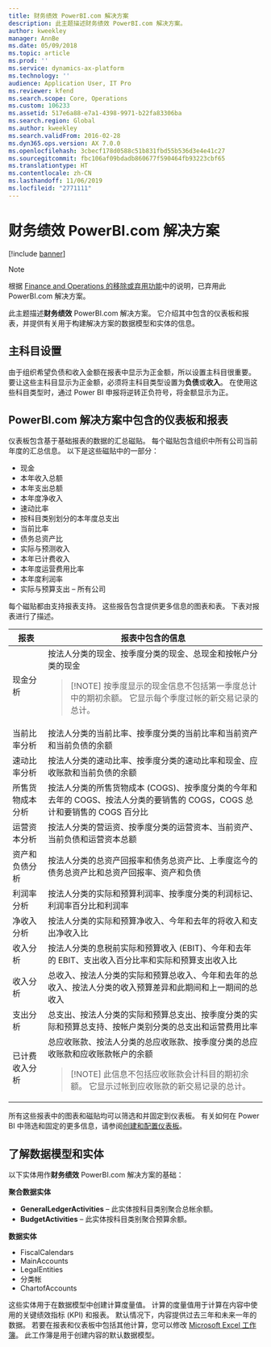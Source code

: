 ```yaml
---
title: 财务绩效 PowerBI.com 解决方案
description: 此主题描述财务绩效 PowerBI.com 解决方案。
author: kweekley
manager: AnnBe
ms.date: 05/09/2018
ms.topic: article
ms.prod: ''
ms.service: dynamics-ax-platform
ms.technology: ''
audience: Application User, IT Pro
ms.reviewer: kfend
ms.search.scope: Core, Operations
ms.custom: 106233
ms.assetid: 517e6a88-e7a1-4398-9971-b22fa83306ba
ms.search.region: Global
ms.author: kweekley
ms.search.validFrom: 2016-02-28
ms.dyn365.ops.version: AX 7.0.0
ms.openlocfilehash: 3cbecf178d0588c51b831fbd55b536d3e4e41c27
ms.sourcegitcommit: fbc106af09bdadb860677f590464fb93223cbf65
ms.translationtype: HT
ms.contentlocale: zh-CN
ms.lasthandoff: 11/06/2019
ms.locfileid: "2771111"
---
```

# <a name="financial-performance-powerbicom-solution"></a>财务绩效 PowerBI.com 解决方案

[!include [banner](../includes/banner.md)]

> [!NOTE]
> 根据 [Finance and Operations 的移除或弃用功能](../migration-upgrade/deprecated-features.md#power-bi-content-packs-available-on-appsource)中的说明，已弃用此 PowerBI.com 解决方案。

此主题描述**财务绩效** PowerBI.com 解决方案。 它介绍其中包含的仪表板和报表，并提供有关用于构建解决方案的数据模型和实体的信息。

## <a name="main-account-setup"></a>主科目设置
由于组织希望负债和收入金额在报表中显示为正金额，所以设置主科目很重要。 要让这些主科目显示为正金额，必须将主科目类型设置为**负债**或**收入**。 在使用这些科目类型时，通过 Power BI 申报将逆转正负符号，将金额显示为正。

## <a name="dashboard-and-reports-that-are-included-in-the-powerbicom-solution"></a>PowerBI.com 解决方案中包含的仪表板和报表
仪表板包含基于基础报表的数据的汇总磁贴。 每个磁贴包含组织中所有公司当前年度的汇总信息。 以下是这些磁贴中的一部分：

- 现金
- 本年收入总额
- 本年支出总额
- 本年度净收入
- 速动比率
- 按科目类别划分的本年度总支出
- 当前比率
- 债务总资产比
- 实际与预测收入
- 本年已计费收入
- 本年度运营费用比率
- 本年度利润率
- 实际与预算支出 – 所有公司

每个磁贴都由支持报表支持。 这些报告包含提供更多信息的图表和表。 下表对报表进行了描述。

| 报表                      | 报表中包含的信息 |
|-----------------------------|--------------------------------------|
| 现金分析               | 按法人分类的现金、按季度分类的现金、总现金和按帐户分类的现金<blockquote>[!NOTE] 按季度显示的现金信息不包括第一季度总计中的期初余额。 它显示每个季度过帐的新交易记录的总计。</blockquote> |
| 当前比率分析      | 按法人分类的当前比率、按季度分类的当前比率和当前资产和当前负债的余额 |
| 速动比率分析        | 按法人分类的速动比率、按季度分类的速动比率和现金、应收账款和当前负债的余额 |
| 所售货物成本分析 | 按法人分类的所售货物成本 (COGS)、按季度分类的今年和去年的 COGS、按法人分类的要销售的 COGS，COGS 总计和要销售的 COGS 百分比 |
| 运营资本分析    | 按法人分类的营运资、按季度分类的运营资本、当前资产、当前负债和运营资本总额 |
| 资产和负债分析     | 按法人分类的总资产回报率和债务总资产比、上季度迄今的债务总资产比和总资产回报率、资产和负债 |
| 利润率分析      | 按法人分类的实际和预算利润率、按季度分类的利润标记、利润率百分比和利润率 |
| 净收入分析         | 按法人分类的实际和预算净收入、今年和去年的将收入和支出净收入比 |
| 收入分析           | 按法人分类的息税前实际和预算收入 (EBIT)、今年和去年的 EBIT、支出收入百分比率和实际和预算支出收入比 |
| 收入分析            | 总收入、按法人分类的实际和预算总收入、今年和去年的总收入、按法人分类的收入预算差异和此期间和上一期间的总收入 |
| 支出分析            | 总支出、按法人分类的实际和预算总支出、按季度分类的实际和预算总支持、按帐户类别分类的总支出和运营费用比率 |
| 已计费收入分析     | 总应收账款、按法人分类的总应收账款、按季度分类的总应收账款和应收账款帐户的余额<blockquote>[!NOTE] 此信息不包括应收账款会计科目的期初余额。 它显示过帐到应收账款的新交易记录的总计。</blockquote> |

所有这些报表中的图表和磁贴均可以筛选和并固定到仪表板。 有关如何在 Power BI 中筛选和固定的更多信息，请参阅[创建和配置仪表板](https://powerbi.microsoft.com/guided-learning/powerbi-learning-4-2-create-configure-dashboards)。

## <a name="understanding-the-data-model-and-entities"></a>了解数据模型和实体
以下实体用作**财务绩效** PowerBI.com 解决方案的基础：

**聚合数据实体**

- **GeneralLedgerActivities** – 此实体按科目类别聚合总帐余额。
- **BudgetActivities** – 此实体按科目类别聚合预算余额。

**数据实体**

- FiscalCalendars
- MainAccounts
- LegalEntities
- 分类帐
- ChartofAccounts

这些实体用于在数据模型中创建计算度量值。 计算的度量值用于计算在内容中使用的关键绩效指标 (KPI) 和报表。 默认情况下，内容提供过去三年和未来一年的数据。 若要在报表和仪表板中包括其他计算，您可以修改 [Microsoft Excel 工作簿](https://mbs.microsoft.com/customersource/global/AX/downloads/reports/msdaxfinpercontentpowerbi)。 此工作簿是用于创建内容的默认数据模型。
